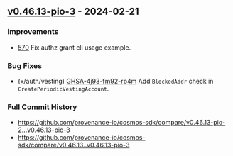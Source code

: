 ## [v0.46.13-pio-3](https://github.com/provenance-io/cosmos-sdk/releases/tag/v0.46.13-pio-3) - 2024-02-21

### Improvements

* [570](https://github.com/provenance-io/cosmos-sdk/pull/570) Fix authz grant cli usage example.

### Bug Fixes

* (x/auth/vesting) [GHSA-4j93-fm92-rp4m](https://github.com/cosmos/cosmos-sdk/security/advisories/GHSA-4j93-fm92-rp4m) Add `BlockedAddr` check in `CreatePeriodicVestingAccount`.

### Full Commit History

* https://github.com/provenance-io/cosmos-sdk/compare/v0.46.13-pio-2...v0.46.13-pio-3
* https://github.com/provenance-io/cosmos-sdk/compare/v0.46.13..v0.46.13-pio-3
